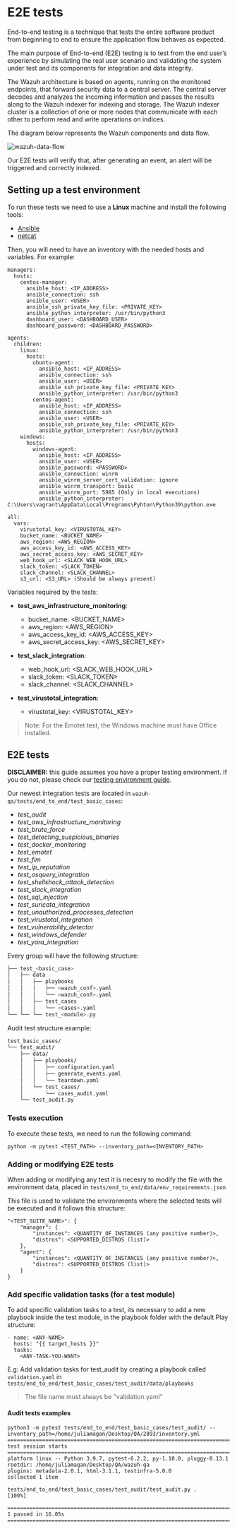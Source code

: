 # E2E tests

End-to-end testing is a technique that tests the entire software product from beginning to end to ensure the application flow behaves as expected.

The main purpose of End-to-end (E2E) testing is to test from the end user’s experience by simulating the real user scenario and validating the system under test and its components for integration and data integrity.

The Wazuh architecture is based on agents, running on the monitored endpoints, that forward security data to a central server. The central server decodes and analyzes the incoming information and passes the results along to the Wazuh indexer for indexing and storage. The Wazuh indexer cluster is a collection of one or more nodes that communicate with each other to perform read and write operations on indices.

The diagram below represents the Wazuh components and data flow.

![wazuh-data-flow](https://documentation.wazuh.com/current/_images/data-flow1.png)


Our E2E tests will verify that, after generating an event, an alert will be triggered and correctly indexed.

## Setting up a test environment

To run these tests we need to use a **Linux** machine and install the following tools:

- [Ansible](https://docs.ansible.com/ansible/latest/installation_guide/intro_installation.html)
- [netcat](https://en.wikipedia.org/wiki/Netcat)

Then, you will need to have an inventory with the needed hosts and variables. For example:

```
managers:
  hosts:
    centos-manager:
      ansible_host: <IP_ADDRESS>
      ansible_connection: ssh
      ansible_user: <USER>
      ansible_ssh_private_key_file: <PRIVATE_KEY>
      ansible_python_interpreter: /usr/bin/python3
      dashboard_user: <DASHBOARD_USER>
      dashboard_password: <DASHBOARD_PASSWORD>

agents:
  children:
    linux:
      hosts:
        ubuntu-agent:
          ansible_host: <IP_ADDRESS>
          ansible_connection: ssh
          ansible_user: <USER>
          ansible_ssh_private_key_file: <PRIVATE_KEY>
          ansible_python_interpreter: /usr/bin/python3
        centos-agent:
          ansible_host: <IP_ADDRESS>
          ansible_connection: ssh
          ansible_user: <USER>
          ansible_ssh_private_key_file: <PRIVATE_KEY>
          ansible_python_interpreter: /usr/bin/python3
    windows:
      hosts:
        windows-agent:
          ansible_host: <IP_ADDRESS>
          ansible_user: <USER>
          ansible_password: <PASSWORD>
          ansible_connection: winrm
          ansible_winrm_server_cert_validation: ignore
          ansible_winrm_transport: basic
          ansible_winrm_port: 5985 (Only in local executions)
          ansible_python_interpreter: C:\Users\vagrant\AppData\Local\Programs\Pyhton\Python39\python.exe

all:
  vars:
    virustotal_key: <VIRUSTOTAL_KEY>
    bucket_name: <BUCKET_NAME>
    aws_region: <AWS_REGION>
    aws_access_key_id: <AWS_ACCESS_KEY>
    aws_secret_access_key: <AWS_SECRET_KEY>
    web_hook_url: <SLACK_WEB_HOOK_URL>
    slack_token: <SLACK_TOKEN>
    slack_channel: <SLACK_CHANNEL>
    s3_url: <S3_URL> (Should be always present)

```

Variables required by the tests:

- **test_aws_infrastructure_monitoring**:
    + bucket_name: <BUCKET_NAME>
    + aws_region: <AWS_REGION>
    + aws_access_key_id: <AWS_ACCESS_KEY>
    + aws_secret_access_key: <AWS_SECRET_KEY>

- **test_slack_integration**:
    + web_hook_url: <SLACK_WEB_HOOK_URL>
    + slack_token: <SLACK_TOKEN>
    + slack_channel: <SLACK_CHANNEL>

- **test_virustotal_integration**:
    + virustotal_key: <VIRUSTOTAL_KEY>

> Note: For the Emotet test, the Windows machine must have Office installed.

## E2E tests

**DISCLAIMER:** this guide assumes you have a proper testing environment. If you do not, please check
our [testing environment guide](#setting-up-a-test-environment).

Our newest integration tests are located in `wazuh-qa/tests/end_to_end/test_basic_cases`:

- _test_audit_
- _test_aws_infrastructure_monitoring_
- _test_brute_force_
- _test_detecting_suspicious_binaries_
- _test_docker_monitoring_
- _test_emotet_
- _test_fim_
- _test_ip_reputation_
- _test_osquery_integration_
- _test_shellshock_attack_detection_
- _test_slack_integration_
- _test_sql_injection_
- _test_suricata_integration_
- _test_unauthorized_processes_detection_
- _test_virustotal_integration_
- _test_vulnerability_detector_
- _test_windows_defender_
- _test_yara_integration_

Every group will have the following structure:

```bash
├── test_<basic_case>
│   ├── data
│   │   ├── playbooks
│   │   │   ├── <wazuh_conf>.yaml
│   │   │   └── <wazuh_conf>.yaml
│   │   ├── test_cases
│   │   │   └── <cases>.yaml
└── └── └── test_<module>.py
```

Audit test structure example:

```bash
test_basic_cases/
└── test_audit/
    ├── data/
    │   ├── playbooks/
    │   │   ├── configuration.yaml
    │   │   ├── generate_events.yaml
    │   │   └── teardown.yaml
    │   └── test_cases/
    │       └── cases_audit.yaml
    └── test_audit.py
```

### Tests execution

To execute these tests, we need to run the following command:

```
python -m pytest <TEST_PATH> --inventory_path=<INVENTORY_PATH>
```

### Adding or modifying E2E tests

When adding or modifying any test it is necesry to modify the file with the environment data, placed in `tests/end_to_end/data/env_requirements.json`

This file is used to validate the environments where the selected tests will be executed and it follows this structure:
```
"<TEST_SUITE_NAME>": {
    "manager": {
        "instances": <QUANTITY_OF_INSTANCES (any positive number)>,
        "distros": <SUPPORTED_DISTROS (list)>
    },
    "agent": {
        "instances": <QUANTITY_OF_INSTANCES (any positive number)>,
        "distros": <SUPPORTED_DISTROS (list)>
    }
}
```

### Add specific validation tasks (for a test module)

To add specific validation tasks to a test, its necessary to add a new playbook inside the test module, in the playbook folder with the default Play structure:

```
- name: <ANY-NAME>
  hosts: "{{ target_hosts }}"
  tasks:
    <ANY-TASK-YOU-WANT>
```

E.g: Add validation tasks for test_audit by creating a playbook called `validation.yaml` in `tests/end_to_end/test_basic_cases/test_audit/data/playbooks`

> The file name must always be "validation.yaml"

#### Audit tests examples

```shell script
python3 -m pytest tests/end_to_end/test_basic_cases/test_audit/ --inventory_path=/home/juliamagan/Desktop/QA/2893/inventory.yml
======================================================================== test session starts ========================================================================
platform linux -- Python 3.9.7, pytest-6.2.2, py-1.10.0, pluggy-0.13.1
rootdir: /home/juliamagan/Desktop/QA/wazuh-qa
plugins: metadata-2.0.1, html-3.1.1, testinfra-5.0.0
collected 1 item

tests/end_to_end/test_basic_cases/test_audit/test_audit.py .                                                                                                  [100%]

======================================================================== 1 passed in 16.05s =========================================================================

```
